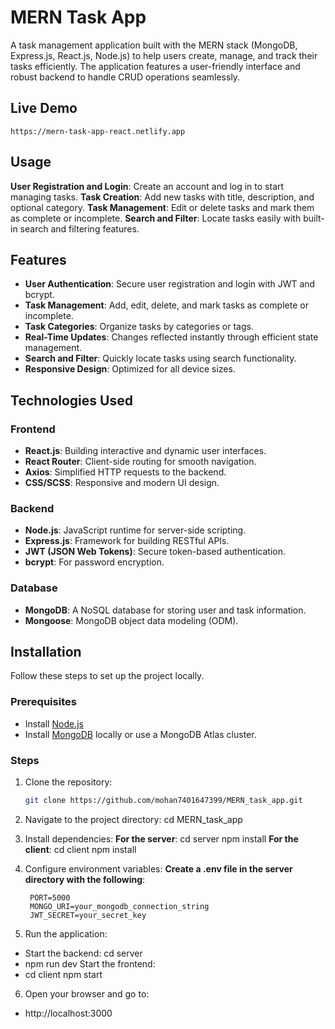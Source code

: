 # MERN Task App

A task management application built with the MERN stack (MongoDB, Express.js, React.js, Node.js) to help users create, manage, and track their tasks efficiently. The application features a user-friendly interface and robust backend to handle CRUD operations seamlessly.

## Live Demo

    https://mern-task-app-react.netlify.app

## Usage

**User Registration and Login**:
        Create an account and log in to start managing tasks.
**Task Creation**:
        Add new tasks with title, description, and optional category.
**Task Management**:
        Edit or delete tasks and mark them as complete or incomplete.
**Search and Filter**:
        Locate tasks easily with built-in search and filtering features.

## Features

- **User Authentication**: Secure user registration and login with JWT and bcrypt.
- **Task Management**: Add, edit, delete, and mark tasks as complete or incomplete.
- **Task Categories**: Organize tasks by categories or tags.
- **Real-Time Updates**: Changes reflected instantly through efficient state management.
- **Search and Filter**: Quickly locate tasks using search functionality.
- **Responsive Design**: Optimized for all device sizes.

## Technologies Used

### Frontend
- **React.js**: Building interactive and dynamic user interfaces.
- **React Router**: Client-side routing for smooth navigation.
- **Axios**: Simplified HTTP requests to the backend.
- **CSS/SCSS**: Responsive and modern UI design.

### Backend
- **Node.js**: JavaScript runtime for server-side scripting.
- **Express.js**: Framework for building RESTful APIs.
- **JWT (JSON Web Tokens)**: Secure token-based authentication.
- **bcrypt**: For password encryption.

### Database
- **MongoDB**: A NoSQL database for storing user and task information.
- **Mongoose**: MongoDB object data modeling (ODM).

## Installation

Follow these steps to set up the project locally.

### Prerequisites
- Install [Node.js](https://nodejs.org/)
- Install [MongoDB](https://www.mongodb.com/try/download/community) locally or use a MongoDB Atlas cluster.

### Steps

1. Clone the repository:
   ```bash
   git clone https://github.com/mohan7401647399/MERN_task_app.git

2. Navigate to the project directory:
    cd MERN_task_app

3. Install dependencies:
    **For the server**:
        cd server
        npm install
    **For the client**:
        cd client
        npm install


4. Configure environment variables:
    **Create a .env file in the server directory with the following**:

        PORT=5000
        MONGO_URI=your_mongodb_connection_string
        JWT_SECRET=your_secret_key

5. Run the application:

 -   Start the backend:
        cd server
 -   npm run dev
        Start the frontend:
 -   cd client
        npm start

6. Open your browser and go to:

  -  http://localhost:3000
